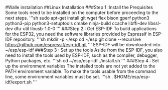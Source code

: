 #Walle installation
##Linux Installation
###Step 1 :Install the Prequisites
Some tools need to be installed on the computer before proceeding to the next steps.
'''sh
sudo apt-get install git wget flex bison gperf python3 python3-pip python3-setuptools cmake ninja-build ccache libffi-dev libssl-dev dfu-util libusb-1.0-0
'''
###Step 2 : Get ESP-IDF
To build applications for the ESP32, you need the software libraries provided by Espressif in ESP-IDF repository.
'''sh
mkdir -p ~/esp
cd ~/esp
git clone --recursive https://github.com/espressif/esp-idf.git
'''
ESP-IDF will be downloaded into ~/esp/esp-idf
###Step 3 : Set up the tools
Aside from the ESP-IDF, you also need to install the tools used by ESP-IDF, such as the compiler, debugger, Python packages, etc.
'''sh
cd ~/esp/esp-idf
./install.sh
'''
###Step 4 : Set up the environment variables
The installed tools are not yet added to the PATH environment variable. To make the tools usable from the command line, some environment variables must be set.
'''sh
. $HOME/esp/esp-idf/export.sh
'''